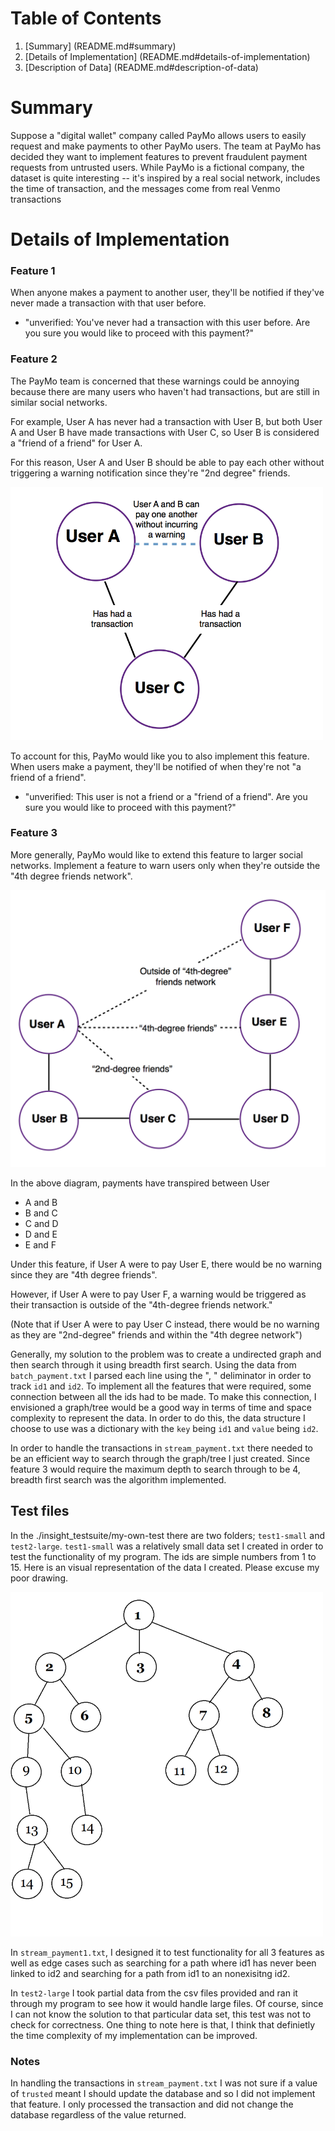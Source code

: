 # Table of Contents

1. [Summary] (README.md#summary)
2. [Details of Implementation] (README.md#details-of-implementation)
3. [Description of Data] (README.md#description-of-data)

# Summary
Suppose a "digital wallet" company called PayMo allows users to easily request and make payments to other PayMo users. The team at PayMo has decided they want to implement features to prevent fraudulent payment requests from untrusted users. While PayMo is a fictional company, the dataset is quite interesting -- it's inspired by a real social network, includes the time of transaction, and the messages come from real Venmo transactions

# Details of Implementation
### Feature 1
When anyone makes a payment to another user, they'll be notified if they've never made a transaction with that user before.

* "unverified: You've never had a transaction with this user before. Are you sure you would like to proceed with this payment?"

### Feature 2
The PayMo team is concerned that these warnings could be annoying because there are many users who haven't had transactions, but are still in similar social networks. 

For example, User A has never had a transaction with User B, but both User A and User B have made transactions with User C, so User B is considered a "friend of a friend" for User A.

For this reason, User A and User B should be able to pay each other without triggering a warning notification since they're "2nd degree" friends. 

<img src="./images/friend-of-a-friend1.png" width="500">

To account for this, PayMo would like you to also implement this feature. When users make a payment, they'll be notified of when they're not "a friend of a friend".

* "unverified: This user is not a friend or a "friend of a friend". Are you sure you would like to proceed with this payment?"


### Feature 3
More generally, PayMo would like to extend this feature to larger social networks. Implement a feature to warn users only when they're outside the "4th degree friends network".

<img src="./images/fourth-degree-friends2.png" width="600">

In the above diagram, payments have transpired between User

* A and B 
* B and C 
* C and D 
* D and E 
* E and F

Under this feature, if User A were to pay User E, there would be no warning since they are "4th degree friends". 

However, if User A were to pay User F, a warning would be triggered as their transaction is outside of the "4th-degree friends network."

(Note that if User A were to pay User C instead, there would be no warning as they are "2nd-degree" friends and within the "4th degree network") 

Generally, my solution to the problem was to create a undirected graph and then search through it using breadth first search.
Using the data from `batch_payment.txt` I parsed each line using the ", " deliminator in order to track `id1` and `id2`. To implement all the features that were required, some connection between all the ids had to be made. To make this connection, I envisioned a graph/tree would be a good way in terms of time and space complexity to represent the data. In order to do this, the data structure I choose to use was a dictionary with the `key` being `id1` and `value` being `id2`.

In order to handle the transactions in `stream_payment.txt` there needed to be an efficient way to search through the graph/tree I just created. Since feature 3 would require the maximum depth to search through to be 4, breadth first search was the algorithm implemented.

## Test files
In the ./insight_testsuite/my-own-test there are two folders; `test1-small` and `test2-large`. `test1-small` was a relatively small data set I created in order to test the functionality of my program. The ids are simple numbers from 1 to 15. 
Here is an visual representation of the data I created. Please excuse my poor drawing.

<img src="./images/batch_payment.png" width="500">

In `stream_payment1.txt`, I designed it to test functionality for all 3 features as well as edge cases such as searching for a path where id1 has never been linked to id2 and searching for a path from id1 to an nonexisitng id2.

In `test2-large` I took partial data from the csv files provided and ran it through my program to see how it would handle large files. Of course, since I can not know the solution to that particular data set, this test was not to check for correctness. One thing to note here is that, I think that definietly the time complexity of my implementation can be improved.

### Notes
In handling the transactions in `stream_payment.txt` I was not sure if a value of `trusted` meant I should update the database and so I did not implement that feature. I only processed the transaction and did not change the database regardless of the value returned.
